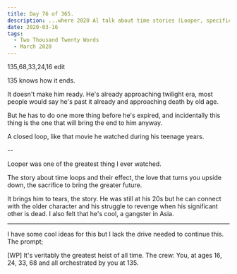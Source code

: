 ```yaml
---
title: Day 76 of 365.
description: ...where 2020 Al talk about time stories (Looper, specifically).
date: 2020-03-16
tags:
  - Two Thousand Twenty Words
  - March 2020
---
```


135,68,33,24,16 edit

135 knows how it ends.

It doesn't make him ready. He's already approaching twilight era, most people would say he's past it already and approaching death by old age.

But he has to do one more thing before he's expired, and incidentally this thing is the one that will bring the end to him anyway.

A closed loop, like that movie he watched during his teenage years.

--

Looper was one of the greatest thing I ever watched.

The story about time loops and their effect, the love that turns you upside down, the sacrifice to bring the greater future.

It brings him to tears, the story. He was still at his 20s but he can connect with the older character and his struggle to revenge when his significant other is dead. I also felt that he's cool, a gangster in Asia.


---

I have some cool ideas for this but I lack the drive needed to continue this. The prompt;

[WP] It's veritably the greatest heist of all time. The crew: You, at ages 16, 24, 33, 68 and all orchestrated by you at 135.